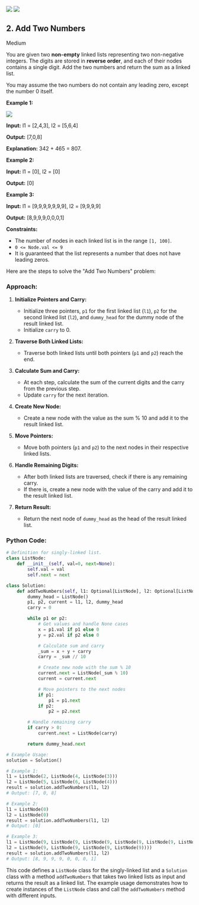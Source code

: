 [![](https://img.shields.io/github/stars/LeetCode-Top-Interview-150/LeetCode-Top-Interview-150?label=Stars&style=flat-square)](https://github.com/LeetCode-Top-Interview-150/LeetCode-Top-Interview-150)
[![](https://img.shields.io/github/forks/LeetCode-Top-Interview-150/LeetCode-Top-Interview-150?label=Fork%20me%20on%20GitHub%20&style=flat-square)](https://github.com/LeetCode-Top-Interview-150/LeetCode-Top-Interview-150/fork)

## 2\. Add Two Numbers

Medium

You are given two **non-empty** linked lists representing two non-negative integers. The digits are stored in **reverse order**, and each of their nodes contains a single digit. Add the two numbers and return the sum as a linked list.

You may assume the two numbers do not contain any leading zero, except the number 0 itself.

**Example 1:**

![](https://assets.leetcode.com/uploads/2020/10/02/addtwonumber1.jpg)

**Input:** l1 = [2,4,3], l2 = [5,6,4]

**Output:** [7,0,8]

**Explanation:** 342 + 465 = 807. 

**Example 2:**

**Input:** l1 = [0], l2 = [0]

**Output:** [0] 

**Example 3:**

**Input:** l1 = [9,9,9,9,9,9,9], l2 = [9,9,9,9]

**Output:** [8,9,9,9,0,0,0,1] 

**Constraints:**

*   The number of nodes in each linked list is in the range `[1, 100]`.
*   `0 <= Node.val <= 9`
*   It is guaranteed that the list represents a number that does not have leading zeros.

Here are the steps to solve the "Add Two Numbers" problem:

### Approach:

1. **Initialize Pointers and Carry:**
   - Initialize three pointers, `p1` for the first linked list (`l1`), `p2` for the second linked list (`l2`), and `dummy_head` for the dummy node of the result linked list.
   - Initialize `carry` to 0.

2. **Traverse Both Linked Lists:**
   - Traverse both linked lists until both pointers (`p1` and `p2`) reach the end.

3. **Calculate Sum and Carry:**
   - At each step, calculate the sum of the current digits and the carry from the previous step.
   - Update `carry` for the next iteration.

4. **Create New Node:**
   - Create a new node with the value as the sum % 10 and add it to the result linked list.

5. **Move Pointers:**
   - Move both pointers (`p1` and `p2`) to the next nodes in their respective linked lists.

6. **Handle Remaining Digits:**
   - After both linked lists are traversed, check if there is any remaining carry.
   - If there is, create a new node with the value of the carry and add it to the result linked list.

7. **Return Result:**
   - Return the next node of `dummy_head` as the head of the result linked list.

### Python Code:

```python
# Definition for singly-linked list.
class ListNode:
    def __init__(self, val=0, next=None):
        self.val = val
        self.next = next

class Solution:
    def addTwoNumbers(self, l1: Optional[ListNode], l2: Optional[ListNode]) -> Optional[ListNode]:
        dummy_head = ListNode()
        p1, p2, current = l1, l2, dummy_head
        carry = 0

        while p1 or p2:
            # Get values and handle None cases
            x = p1.val if p1 else 0
            y = p2.val if p2 else 0

            # Calculate sum and carry
            _sum = x + y + carry
            carry = _sum // 10

            # Create new node with the sum % 10
            current.next = ListNode(_sum % 10)
            current = current.next

            # Move pointers to the next nodes
            if p1:
                p1 = p1.next
            if p2:
                p2 = p2.next

        # Handle remaining carry
        if carry > 0:
            current.next = ListNode(carry)

        return dummy_head.next

# Example Usage:
solution = Solution()

# Example 1:
l1 = ListNode(2, ListNode(4, ListNode(3)))
l2 = ListNode(5, ListNode(6, ListNode(4)))
result = solution.addTwoNumbers(l1, l2)
# Output: [7, 0, 8]

# Example 2:
l1 = ListNode(0)
l2 = ListNode(0)
result = solution.addTwoNumbers(l1, l2)
# Output: [0]

# Example 3:
l1 = ListNode(9, ListNode(9, ListNode(9, ListNode(9, ListNode(9, ListNode(9, ListNode(9)))))))
l2 = ListNode(9, ListNode(9, ListNode(9, ListNode(9))))
result = solution.addTwoNumbers(l1, l2)
# Output: [8, 9, 9, 9, 0, 0, 0, 1]
```

This code defines a `ListNode` class for the singly-linked list and a `Solution` class with a method `addTwoNumbers` that takes two linked lists as input and returns the result as a linked list. The example usage demonstrates how to create instances of the `ListNode` class and call the `addTwoNumbers` method with different inputs.
